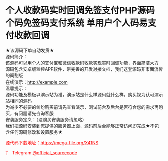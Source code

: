 # 个人收款码实时回调免签支付PHP源码 个码免签码支付系统 单用户个人码易支付收款回调

★该源码下单自动发货★<br>源码简介：<br>该源码可以用个人的支付宝和微信收款码收款实现实时回调功能，界面简洁大方<br>源码包含安卓版监控APP软件，带完善的开发对接文档，我们这套源码非市面流传的阉割版<br>在线演示：http://example.com<br>温馨提示：<br>源码功能及模板以演示站为准，演示站是什么样源码就什么样，购买视为认可演示站相同的源码<br>为减少不必要的纠纷购买前请先查看演示，测试前台及后台是否符合您的需求再购买，有问题请先咨询客服<br>安装服务定义：（没购买安装服务请忽略）<br>我们把源码安装到您提供的服务器上面，源码前后台能够正常访问即完成★不包含任何源码修改和设置服务★<br>


<p style="color: red;">源代码下载地址：<a href="https://mega-file.org/X41NS" style="color: red;">https://mega-file.org/X41NS</a></p><p style="color: red;"><img src="https://cdn-icons-png.flaticon.com/512/2111/2111646.png" alt="Telegram Icon" style="width: 16px; vertical-align: middle; margin-right: 5px;">Telegram:<a href="https://t.me/official_sourcecode" style="color: red;">@official_sourcecode</a></p>